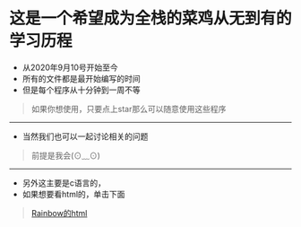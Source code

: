# 这是一个希望成为全栈的菜鸡从无到有的学习历程
+ 从2020年9月10号开始至今
+ 所有的文件都是最开始编写的时间
+ 但是每个程序从十分钟到一周不等
> 如果你想使用，只要点上star那么可以随意使用这些程序
***
- 当然我们也可以一起讨论相关的问题
> 前提是我会(⊙﹏⊙)
***
+ 另外这主要是c语言的，
+ 如果想要看html的，单击下面
> [Rainbow的html](https://github.com/rain-under-sky/html-study-program)

